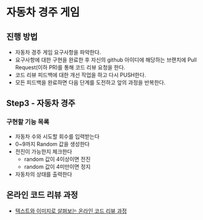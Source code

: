 # 자동차 경주 게임
## 진행 방법
* 자동차 경주 게임 요구사항을 파악한다.
* 요구사항에 대한 구현을 완료한 후 자신의 github 아이디에 해당하는 브랜치에 Pull Request(이하 PR)를 통해 코드 리뷰 요청을 한다.
* 코드 리뷰 피드백에 대한 개선 작업을 하고 다시 PUSH한다.
* 모든 피드백을 완료하면 다음 단계를 도전하고 앞의 과정을 반복한다.

## Step3 - 자동차 경주
### 구현할 기능 목록
+ 자동차 수와 시도할 회수를 입력받는다
+ 0~9까지 Random 값을 생성한다
+ 전진이 가능한지 체크한다
    + random 값이 4이상이면 전진
    + random 값이 4미만이면 정지
+ 자동차의 상태를 출력한다

## 온라인 코드 리뷰 과정
* [텍스트와 이미지로 살펴보는 온라인 코드 리뷰 과정](https://github.com/next-step/nextstep-docs/tree/master/codereview)